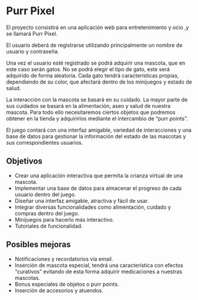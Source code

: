 # Purr Pixel

El proyecto consistirá en una aplicación web para entretenimiento y ocio ,y se llamará Purr Pixel.

El usuario deberá de registrarse utilizando principalmente un nombre de usuario y contraseña.

Una vez el usuario esté registrado se podrá adquirir una mascota, que en este caso serán gatos.  No se podrá elegir el tipo de gato, este será adquirido de forma aleatoria. Cada gato tendrá características propias, dependiendo de su color, que afectará dentro de los minijuegos y estado de salud.

La interacción con la mascota se basará en su cuidado. La mayor parte de sus cuidados se basará en la alimentación, aseo y salud de nuestra mascota. Para todo ello necesitaremos ciertos objetos que podremos obtener en la tienda y adquirirlos mediante el intercambio de “purr points”.

El juego contará con una interfaz amigable, variedad de interacciones y una base de datos para gestionar la información del estado de las mascotas y sus correspondientes usuarios.

## Objetivos
- Crear una aplicación interactiva que permita la crianza virtual de una mascota.
- Implementar una base de datos para almacenar el progreso de cada usuario dentro del juego.
- Diseñar una interfaz amigable, atractiva y fácil de usar.
- Integrar diversas funcionalidades como alimentación, cuidado y compras dentro del juego.
- Minijuegos para hacerlo más interactivo.
- Tutoriales de funcionalidad.

## Posibles mejoras
- Notificaciones y recordatorios vía email.
- Inserción de mascota especial, tendrá una característica con efectos “curativos” evitando de esta forma adquirir medicaciones a nuestras mascotas.
- Bonus especiales de objetos o purr points.
- Inserción de accesorios y atuendos.

